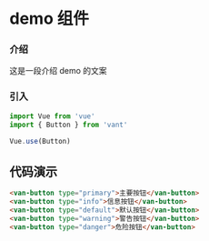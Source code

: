 # demo 组件

### 介绍 

这是一段介绍 demo 的文案

### 引入

```js
import Vue from 'vue'
import { Button } from 'vant'

Vue.use(Button)
```

## 代码演示

```html
<van-button type="primary">主要按钮</van-button>
<van-button type="info">信息按钮</van-button>
<van-button type="default">默认按钮</van-button>
<van-button type="warning">警告按钮</van-button>
<van-button type="danger">危险按钮</van-button>
```